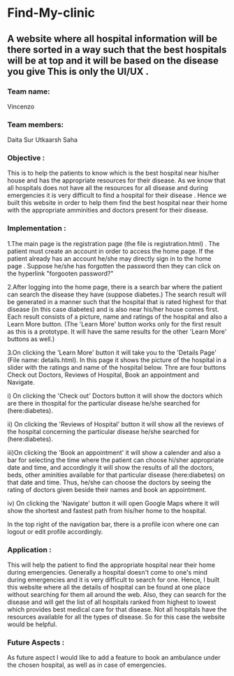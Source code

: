 # Find-My-clinic
## A website where all hospital information will be there sorted in a way  such that the best hospitals will be at top and it will be based on the disease you give    This is only the UI/UX .
### Team name:
Vincenzo
### Team members: 
Daita Sur
Utkaarsh Saha


### Objective : 
This is to help the patients to know which is the best hospital near his/her house and has the appropriate resources for their disease. As we know that all hospitals does not have all the resources for all disease and during emergencies it is very difficult to find a hospital for their disease . Hence we built this website in order to help them find the best hospital near their home with the appropriate amminities and doctors present for their disease.

### Implementation :

1.The main page is the registration page (the file is registration.html) . The patient must create an account in order to access the home page.
  If the patient already has an account he/she may directly sign in to the home page .
  Suppose he/she has forgotten the password then they can click on the hyperlink "forgooten password?"
  
2.After logging into the home page, there is a search bar where the patient can search the disease they have (suppose diabetes.) The search result will be generated   in a manner such that the hospital that is rated highest for that disease (in this case diabetes) and is also near his/her house comes first. Each result consists   of a picture, name and ratings of the hospital and also a Learn More button. (The 'Learn More' button works only for the first result as this is a prototype. It     will have the same results for the other 'Learn More' buttons as well.)

3.On clicking the 'Learn More' button it will take you to the 'Details Page' (File name: details.html). In this page it shows the picture of the hospital in a slider with the ratings and name of the hospital below. Thre are four buttons Check out Doctors, Reviews of Hospital, Book an appointment and Navigate.

   i) On clicking the 'Check out' Doctors button it will show the doctors which are there in thospital for the particular disease he/she searched for  
      (here:diabetes).
      
   ii)  On clicking the 'Reviews of Hospital' button it will show all the reviews of the hospital concerning the particular disease he/she searched for
        (here:diabetes).
        
   iii)On clicking the 'Book an appointment' it will show a calender and also a bar for selecting the time where the patient can choose hi/sher appropriate date and 
       time, and accordingly it will show the results of all the doctors, beds, other aminities available for that particular disease (here:diabetes) on that date 
       and time. Thus, he/she can choose the doctors by seeing the rating of doctors given beside their names and book an appointment.
       
   iv) On clicking the  'Navigate' button it will open Google Maps where it will show the shortest and fastest path from his/her home to the hospital.
   
In the top right of the navigation bar, there is a profile icon where one can logout or edit profile accordingly.

### Application :
This will help the patient to find the appropriate hospital near their home during emergencies. Generally a hospital doesn't come to one's mind during emergencies and it is very difficult to search for one. Hence, I built this website where all the details of hospital can be found at one place without searching for them all around the web. Also, they can search for the disease and will get the list of all hospitals ranked from highest to lowest which provides best medical care for that disease. Not all hospitals have the resources available for all the types of disease. So for this case the website would be helpful.

### Future Aspects :
As future aspect I would like to add a feature to book an ambulance under the chosen hospital, as well as in case of emergencies.
